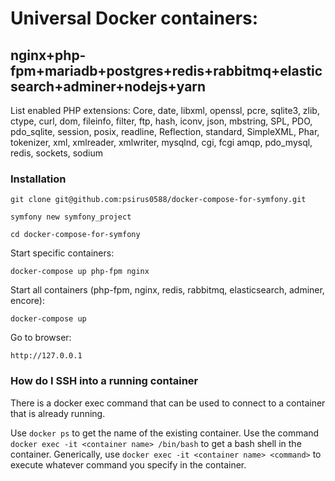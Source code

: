 # Universal Docker containers: 
## nginx+php-fpm+mariadb+postgres+redis+rabbitmq+elasticsearch+adminer+nodejs+yarn


List enabled PHP extensions:
Core, date, libxml, openssl, pcre, sqlite3, zlib, ctype, curl, dom, fileinfo, filter, ftp, hash, iconv, json, mbstring, SPL, PDO, pdo_sqlite, session, posix, readline, Reflection, standard, SimpleXML, Phar, tokenizer, xml, xmlreader, xmlwriter, mysqlnd, cgi, fcgi
amqp, pdo_mysql, redis, sockets, sodium


### Installation

```
git clone git@github.com:psirus0588/docker-compose-for-symfony.git

symfony new symfony_project

cd docker-compose-for-symfony

```

Start specific containers:
```
docker-compose up php-fpm nginx
```

Start all containers (php-fpm, nginx, redis, rabbitmq, elasticsearch, adminer, encore):
```
docker-compose up
```

Go to browser:
```
http://127.0.0.1
```




### How do I SSH into a running container
There is a docker exec command that can be used to connect to a container that is already running.

Use ```docker ps``` to get the name of the existing container.
Use the command ```docker exec -it <container name> /bin/bash``` to get a bash shell in the container.
Generically, use ```docker exec -it <container name> <command>``` to execute whatever command you specify in the container.

